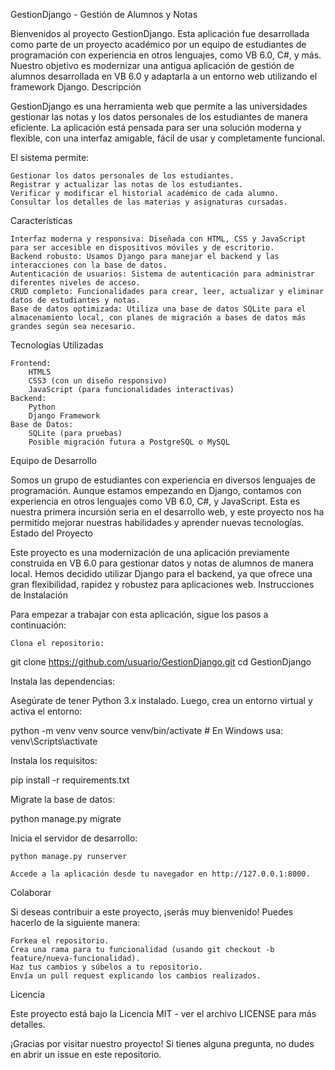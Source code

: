 GestionDjango - Gestión de Alumnos y Notas

Bienvenidos al proyecto GestionDjango. Esta aplicación fue desarrollada como parte de un proyecto académico por un equipo de estudiantes de programación con experiencia en otros lenguajes, como VB 6.0, C#, y más. Nuestro objetivo es modernizar una antigua aplicación de gestión de alumnos desarrollada en VB 6.0 y adaptarla a un entorno web utilizando el framework Django.
Descripción

GestionDjango es una herramienta web que permite a las universidades gestionar las notas y los datos personales de los estudiantes de manera eficiente. La aplicación está pensada para ser una solución moderna y flexible, con una interfaz amigable, fácil de usar y completamente funcional.

El sistema permite:

    Gestionar los datos personales de los estudiantes.
    Registrar y actualizar las notas de los estudiantes.
    Verificar y modificar el historial académico de cada alumno.
    Consultar los detalles de las materias y asignaturas cursadas.

Características

    Interfaz moderna y responsiva: Diseñada con HTML, CSS y JavaScript para ser accesible en dispositivos móviles y de escritorio.
    Backend robusto: Usamos Django para manejar el backend y las interacciones con la base de datos.
    Autenticación de usuarios: Sistema de autenticación para administrar diferentes niveles de acceso.
    CRUD completo: Funcionalidades para crear, leer, actualizar y eliminar datos de estudiantes y notas.
    Base de datos optimizada: Utiliza una base de datos SQLite para el almacenamiento local, con planes de migración a bases de datos más grandes según sea necesario.

Tecnologías Utilizadas

    Frontend:
        HTML5
        CSS3 (con un diseño responsivo)
        JavaScript (para funcionalidades interactivas)
    Backend:
        Python
        Django Framework
    Base de Datos:
        SQLite (para pruebas)
        Posible migración futura a PostgreSQL o MySQL

Equipo de Desarrollo

Somos un grupo de estudiantes con experiencia en diversos lenguajes de programación. Aunque estamos empezando en Django, contamos con experiencia en otros lenguajes como VB 6.0, C#, y JavaScript. Esta es nuestra primera incursión seria en el desarrollo web, y este proyecto nos ha permitido mejorar nuestras habilidades y aprender nuevas tecnologías.
Estado del Proyecto

Este proyecto es una modernización de una aplicación previamente construida en VB 6.0 para gestionar datos y notas de alumnos de manera local. Hemos decidido utilizar Django para el backend, ya que ofrece una gran flexibilidad, rapidez y robustez para aplicaciones web.
Instrucciones de Instalación

Para empezar a trabajar con esta aplicación, sigue los pasos a continuación:

    Clona el repositorio:

git clone https://github.com/usuario/GestionDjango.git
cd GestionDjango

Instala las dependencias:

Asegúrate de tener Python 3.x instalado. Luego, crea un entorno virtual y activa el entorno:

python -m venv venv
source venv/bin/activate  # En Windows usa: venv\Scripts\activate

Instala los requisitos:

pip install -r requirements.txt

Migrate la base de datos:

python manage.py migrate

Inicia el servidor de desarrollo:

    python manage.py runserver

    Accede a la aplicación desde tu navegador en http://127.0.0.1:8000.

Colaborar

Si deseas contribuir a este proyecto, ¡serás muy bienvenido! Puedes hacerlo de la siguiente manera:

    Forkea el repositorio.
    Crea una rama para tu funcionalidad (usando git checkout -b feature/nueva-funcionalidad).
    Haz tus cambios y súbelos a tu repositorio.
    Envía un pull request explicando los cambios realizados.

Licencia

Este proyecto está bajo la Licencia MIT - ver el archivo LICENSE para más detalles.

¡Gracias por visitar nuestro proyecto! Si tienes alguna pregunta, no dudes en abrir un issue en este repositorio.
